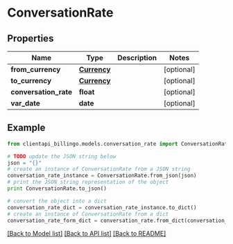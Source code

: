 # ConversationRate


## Properties
Name | Type | Description | Notes
------------ | ------------- | ------------- | -------------
**from_currency** | [**Currency**](Currency.md) |  | [optional] 
**to_currency** | [**Currency**](Currency.md) |  | [optional] 
**conversation_rate** | **float** |  | [optional] 
**var_date** | **date** |  | [optional] 

## Example

```python
from clientapi_billingo.models.conversation_rate import ConversationRate

# TODO update the JSON string below
json = "{}"
# create an instance of ConversationRate from a JSON string
conversation_rate_instance = ConversationRate.from_json(json)
# print the JSON string representation of the object
print ConversationRate.to_json()

# convert the object into a dict
conversation_rate_dict = conversation_rate_instance.to_dict()
# create an instance of ConversationRate from a dict
conversation_rate_form_dict = conversation_rate.from_dict(conversation_rate_dict)
```
[[Back to Model list]](../README.md#documentation-for-models) [[Back to API list]](../README.md#documentation-for-api-endpoints) [[Back to README]](../README.md)


